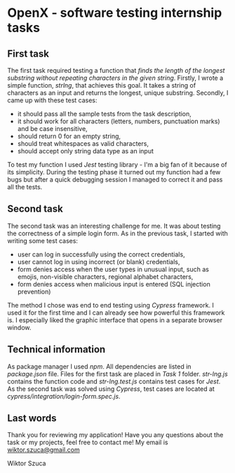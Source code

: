 # OpenX - software testing internship tasks

## First task
The first task required testing a function that <i>finds the length of the longest substring without repeating characters in the given string</i>. 
Firstly, I wrote a simple function, <i>strlng</i>, that achieves this goal. It takes a string of characters as an input and returns the longest, unique substring. 
Secondly, I came up with these test cases: 
<ul><li>it should pass all the sample tests from the task description,</li>
<li>it should work for all characters (letters, numbers, punctuation marks) and be case insensitive,</li>
<li>should return 0 for an empty string,</li>
<li>should treat whitespaces as valid characters,</li>
<li>should accept only string data type as an input</li>
</ul>
To test my function I used <i>Jest</i> testing library - I'm a big fan of it because of its simplicity. 
During the testing phase it turned out my function had a few bugs but after a quick debugging session I managed to correct it and pass all the tests. 

## Second task
The second task was an interesting challenge for me. It was about testing the correctness of a simple login form. As in the previous task, I started with writing some test cases:
<ul><li>user can log in successfully using the correct credentials,</li>
<li>user cannot log in using incorrect (or blank) credentials,</li>
<li>form denies access when the user types in unusual input, such as emojis, non-visible characters, regional alphabet characters,</li>
<li>form denies access when malicious input is entered (SQL injection prevention)</li></ul>
The method I chose was end to end testing using <i>Cypress</i> framework. I used it for the first time and I can already see how powerful this framework is. I especially liked the graphic interface that opens in a separate browser window. 

## Technical information
As package manager I used <i>npm</i>. All dependencies are listed in <i>package.json</i> file. 
Files for the first task are placed in <i>Task 1</i> folder. <i>str-lng.js</i> contains the function code and <i>str-lng.test.js</i> contains test cases for <i>Jest</i>.
As the second task was solved using <i>Cypress</i>, test cases are located at <i>cypress/integration/login-form.spec.js</i>.

## Last words

Thank you for reviewing my application! Have you any questions about the task or my projects, feel free to contact me! My email is wiktor.szuca@gmail.com

Wiktor Szuca




